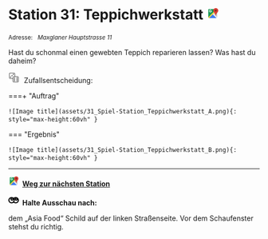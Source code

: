 # Station 31: Teppichwerkstatt  <a href="https://www.google.com/maps/dir/?api=1&travelmode=walking&destination=47.7964302,13.0249814"><img src="https://github.com/kipppunkte/kipppunkte/raw/gh-pages/assets/google-maps.svg" width="24" height="24"></a>

<small>Adresse:<em style="margin-left: 10px">Maxglaner Hauptstrasse 11</em></small>



Hast du schonmal einen gewebten Teppich reparieren lassen? Was hast du daheim?
<div class="md-button dice-pic"><img class="no-click" src="https://github.com/kipppunkte/kipppunkte/raw/gh-pages/assets/rolling-dices.svg" style="height: 1.6em;margin-right :5px;background:white">  Zufallsentscheidung:<span class="dice-resp"/></div>

===+ "Auftrag" 

    ![Image title](assets/31_Spiel-Station_Teppichwerkstatt_A.png){: style="max-height:60vh" }

=== "Ergebnis"

    ![Image title](assets/31_Spiel-Station_Teppichwerkstatt_B.png){: style="max-height:60vh" }





____

<a href="https://www.google.com/maps/dir/?api=1&travelmode=walking&destination=47.7964293,13.0242518"><img src="https://github.com/kipppunkte/kipppunkte/raw/gh-pages/assets/google-maps.svg" style="height: 1.5em;margin-right: 0.5em"></a>**[Weg zur nächsten Station](https://www.google.com/maps/dir/?api=1&travelmode=walking&destination=47.7964293,13.0242518)**



<img class="no-click" src="https://github.com/kipppunkte/kipppunkte/raw/gh-pages/assets/eyes.svg" style="height: 1.5em;background: white;margin-right: 0.5em">**Halte Ausschau nach:**

dem „Asia Food“ Schild auf der linken Straßenseite. Vor dem Schaufenster stehst du richtig.